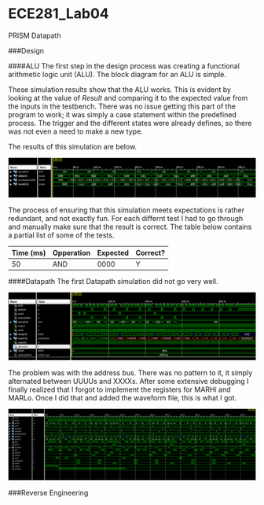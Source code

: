 ECE281_Lab04
============

PRISM Datapath

###Design

####ALU
The first step in the design process was creating a functional arithmetic logic unit (ALU). The block diagram for an ALU is simple. 

These simulation results show that the ALU works. This is evident by looking at the value of _Result_ and comparing it to the expected value from the inputs in the testbench. There was no issue getting this part of the program to work; it was simply a case statement within the predefined process. The trigger and the different states were already defines, so there was not even a need to make a new type.

The results of this simulation are below.

![alt text](https://github.com/byarbrough/ECE281_Lab04/blob/master/ALU_simulation.PNG?raw=true "ALU testbench")

The process of ensuring that this simulation meets expectations is rather redundant, and not exactly fun. For each differnt test I had to go through and manually make sure that the result is correct. The table below contains a partial list of some of the tests.

Time (ms) | Opperation | Expected | Correct?
|--------|-------------|--------|---------
50|AND|0000|Y



####Datapath
The first Datapath simulation did not go very well.

![alt text](https://github.com/byarbrough/ECE281_Lab04/blob/master/Datapath_simulation.PNG?raw=true "Datapath error")

The problem was with the address bus. There was no pattern to it, it simply alternated between UUUUs and XXXXs. After some extensive debugging I finally realized that I forgot to implement the registers for MARHi and MARLo. Once I did that and added the waveform file, this is what I got.

![alt text](https://github.com/byarbrough/ECE281_Lab04/blob/master/Waveform_simulation.PNG?raw=true "Waveform sim")



###Reverse Engineering
